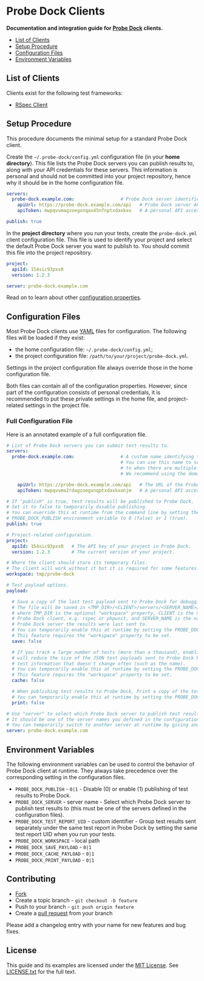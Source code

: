 # Probe Dock Clients

**Documentation and integration guide for [Probe Dock](https://github.com/probe-dock/probe-dock) clients.**

* [List of Clients](#clients)
* [Setup Procedure](#setup-procedure)
* [Configuration Files](#configuration-files)
* [Environment Variables](#environment-variables)

<a name="clients"></a>
## List of Clients

Clients exist for the following test frameworks:

* [RSpec Client](https://github.com/probe-dock/probe-dock-rspec)

<a name="setup-procedure"></a>
## Setup Procedure

This procedure documents the minimal setup for a standard Probe Dock client.

Create the `~/.probe-dock/config.yml` configuration file (in your **home directory**).
This file lists the Probe Dock servers you can publish results to, along with your API credentials for these servers.
This information is personal and should not be committed into your project repository, hence why it should be in the home configuration file.

```yml
servers:
  probe-dock.example.com:                 # Probe Dock server identifier (e.g. domain name)
    apiUrl: https://probe-dock.example.com/api   # Probe Dock server API URL
    apiToken: mwpqvvmagzoegxnqas45nfnptxdaxkxo   # A personal API access token which you can generate from your profile page in Probe Dock

publish: true
```

In the **project directory** where you run your tests, create the `probe-dock.yml` client configuration file.
This file is used to identify your project and select the default Probe Dock server you want to publish to.
You should commit this file into the project repository.

```yml
project:
  apiId: 154sic93pxs0
  version: 1.2.3

server: probe-dock.example.com
```

Read on to learn about other [configuration properties](#configuration-files).

<a name="configuration-files"></a>
## Configuration Files

Most Probe Dock clients use [YAML](http://yaml.org) files for configuration.
The following files will be loaded if they exist:

* the home configuration file: `~/.probe-dock/config.yml`;
* the project configuration file: `/path/to/your/project/probe-dock.yml`.

Settings in the project configuration file always override those in the home configuration file.

Both files can contain all of the configuration properties.
However, since part of the configuration consists of personal credentials,
it is recommended to put these private settings in the home file,
and project-related settings in the project file.

### Full Configuration File

Here is an annotated example of a full configuration file.

```yml
# List of Probe Dock servers you can submit test results to.
servers:
  probe-dock.example.com:                 # A custom name identifying the Probe Dock server.
                                          # You can use this name to select which server to publish
                                          # to when there are multiple servers.
                                          # We recommend using the domain name where it is running.

    apiUrl: https://probe-dock.example.com/api   # The URL of the Probe Dock server's API.
    apiToken: mwpqvvma2rdagzoegxnqptxdaxkxonjm   # A personal API access token which you can generate from your profile page in Probe Dock.

# If "publish" is true, test results will be published to Probe Dock.
# Set it to false to temporarily disable publishing.
# You can override this at runtime from the command line by setting the
# PROBE_DOCK_PUBLISH environment variable to 0 (false) or 1 (true).
publish: true

# Project-related configuration.
project:
  apiId: 154sic93pxs0   # The API key of your project in Probe Dock.
  version: 1.2.3        # The current version of your project.

# Where the client should store its temporary files.
# The client will work without it but it is required for some features.
workspace: tmp/probe-dock

# Test payload options.
payload:

  # Save a copy of the last test payload sent to Probe Dock for debugging.
  # The file will be saved in <TMP_DIR>/<CLIENT>/servers/<SERVER_NAME>/payload.json,
  # where TMP_DIR is the optional "workspace" property, CLIENT is the name of the
  # Probe Dock client, e.g. rspec or phpunit, and SERVER_NAME is the name of the
  # Probe Dock server the results were last sent to.
  # You can temporarily enable this at runtime by setting the PROBE_DOCK_SAVE_PAYLOAD environment variable to 1.
  # This feature requires the "workspace" property to be set.
  save: false

  # If you track a large number of tests (more than a thousand), enabling this feature
  # will reduce the size of the JSON test payloads sent to Probe Dock by caching
  # test information that doesn't change often (such as the name).
  # You can temporarily enable this at runtime by setting the PROBE_DOCK_CACHE_PAYLOAD environment variable to 1.
  # This feature requires the "workspace" property to be set.
  cache: false

  # When publishing test results to Probe Dock, Print a copy of the test payload in the console for debugging.
  # You can temporarily enable this at runtime by setting the PROBE_DOCK_PRINT_PAYLOAD environment variable to 1.
  print: false

# Use "server" to select which Probe Dock server to publish test results to.
# It should be one of the server names you defined in the configuration.
# You can temporarily switch to another server at runtime by giving another name in the PROBE_DOCK_SERVER environment variable.
server: probe-dock.example.com
```

<a name="environment-variables"></a>
## Environment Variables

The following environment variables can be used to control the behavior of Probe Dock client at runtime.
They always take precedence over the corresponding setting in the configuration files.

* `PROBE_DOCK_PUBLISH` - `0|1` - Disable (0) or enable (1) publishing of test results to Probe Dock.
* `PROBE_DOCK_SERVER` - server name - Select which Probe Dock server to publish test results to (this must be one of the servers defined in the configuration files).
* `PROBE_DOCK_TEST_REPORT_UID` - custom identifier - Group test results sent separately under the same test report in Probe Dock by setting the same test report UID when you run your tests.
* `PROBE_DOCK_WORKSPACE` - local path
* `PROBE_DOCK_SAVE_PAYLOAD` - `0|1`
* `PROBE_DOCK_CACHE_PAYLOAD` - `0|1`
* `PROBE_DOCK_PRINT_PAYLOAD` - `0|1`

## Contributing

* [Fork](https://help.github.com/articles/fork-a-repo)
* Create a topic branch - `git checkout -b feature`
* Push to your branch - `git push origin feature`
* Create a [pull request](http://help.github.com/pull-requests/) from your branch

Please add a changelog entry with your name for new features and bug fixes.

## License

This guide and its examples are licensed under the [MIT License](http://opensource.org/licenses/MIT).
See [LICENSE.txt](LICENSE.txt) for the full text.
